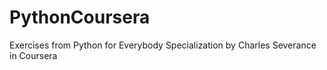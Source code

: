 # PythonCoursera
Exercises from Python for Everybody Specialization by Charles Severance in Coursera
